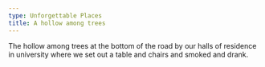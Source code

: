 ```yaml
---
type: Unforgettable Places
title: A hollow among trees
---
```


The hollow among trees at the bottom of the road by our halls of residence in university where we set out a table and chairs and smoked and drank.
